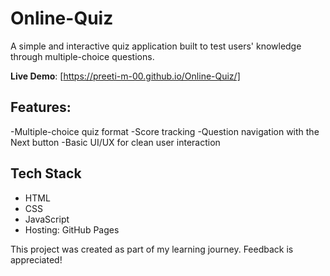 # Online-Quiz
A simple and interactive quiz application built to test users' knowledge through multiple-choice questions.

**Live Demo**: [https://preeti-m-00.github.io/Online-Quiz/]

## Features:
-Multiple-choice quiz format
-Score tracking
-Question navigation with the Next button
-Basic UI/UX for clean user interaction

## Tech Stack
- HTML
- CSS
- JavaScript
- Hosting: GitHub Pages

This project was created as part of my learning journey. Feedback is appreciated!
